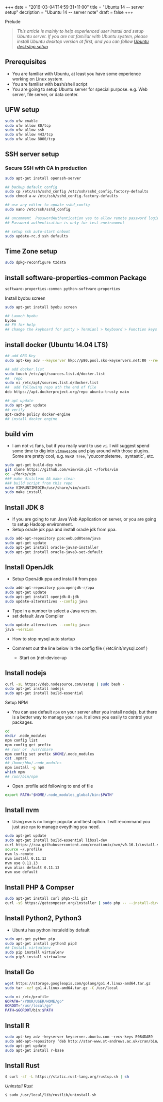 +++
date = "2016-03-04T14:59:31+11:00"
title = "Ubuntu 14 -- server setup"
decription = "Ubuntu 14 -- server  note"
draft = false
+++

Prelude

> *This article is mainly to help experienced user install and setup Ubuntu server. If you are not familiar with Ubuntu system, please install Ubuntu desktop version at first, and you can follow [Ubuntu deskstop setup](/os/ubuntu-desktop-14/)*

## Prerequisites

* You are familiar with Ubuntu, at least you have some experience working on Linux system. 
* You are familiar with bash/shell script
* You are going to setup Ubuntu server for special purpose. e.g. Web server, file server, or data center.  


## UFW setup

```bash
sudo ufw enable
sudo ufw allow 80/tcp
sudo ufw allow ssh
sudo ufw allow 443/tcp
sudo ufw allow 8000/tcp
```

## SSH server setup

### Secure SSH with CA in production

```bash
sudo apt-get install openssh-server 

## backup default config 
sudo cp /etc/ssh/sshd_config /etc/ssh/sshd_config.factory-defaults
sudo chmod a-w /etc/ssh/sshd_config.factory-defaults

## use any editor to update sshd_config 
sudo nano /etc/ssh/sshd_config

## uncomment  PasswordAuthentication yes to allow remote password login
## Password authentication is only for test environment

## setup ssh auto-start onboot
sudo update-rc.d ssh defaults
```


## Time Zone setup

```bash
sudo dpkg-reconfigure tzdata
```

## install software-properties-common Package

```bash
software-properties-common python-software-properties
```

Install byobu screen

```bash
sudo apt-get install byobu screen 

## Launch byobu
byobu
## F9 for help 
## change the keyboard for putty > Termianl > Keyboard > Function keys and keyboard > Xterm R6
```


## install docker (Ubuntu 14.04 LTS)

```bash
## add GBG Key
sudo apt-key adv --keyserver hkp://p80.pool.sks-keyservers.net:80 --recv-keys 58118E89F3A912897C070ADBF76221572C52609D

## add docker.list
sudo touch /etc/apt/sources.list.d/docker.list
##  repo 
sudo vi /etc/apt/sources.list.d/docker.list
##  add following repo ath the end of file 
deb https://apt.dockerproject.org/repo ubuntu-trusty main

## apt update 
sudo apt-get update
## verify 
apt-cache policy docker-engine
## install docker engine

```


## build vim

* I am not `vi` fans, but if you really want to use `vi`. I wiil suggest spend some time to dig into [`vimawesome`](http://vimawesome.com) and play around with those plugins. Some are pretty cool, e.g. `NERD Tree`, 'youcompleteme`, `syntastic`, etc. 

```bash
sudo apt-get build-dep vim
git clone https://github.com/vim/vim.git ~/forks/vim
cd ~/forks/vim
### make distclean && make clean
### build script from this repo
make VIMRUNTIMEDIR=/usr/share/vim/vim74
sudo make install
```

## Install JDK 8 

* If you are going to run Java Web Application on server, or you are going to setup Hadoop environment. 
* Setup oracle jdk ppa and install oracle jdk from ppa.

```bash
sudo add-apt-repository ppa:webupd8team/java
sudo apt-get update
sudo apt-get install oracle-java8-installer
sudo apt-get install oracle-java8-set-default     
```

## Install OpenJdk 

* Setup OpenJdk ppa and install it from ppa

```bash
sudo add-apt-repository ppa:openjdk-r/ppa
sudo apt-get update 
sudo apt-get install openjdk-8-jdk
sudo update-alternatives --config java
```
* Type in a number to select a Java version.
* set default Java Compiler 

```bash
sudo update-alternatives --config javac
java -version
```

* How to stop mysql auto startup 

* Comment out the line below in the config file ( /etc/init/mysql.conf )
   * Start on (net-device-up


## Install nodejs

```bash
curl -sL https://deb.nodesource.com/setup | sudo bash -
sudo apt-get install nodejs
sudo apt-get install build-essential
```

Setup NPM

* You can use default `npm` on your server after you install nodejs, but there is a better way to manage your `npm`. It allows you easily to control your packages.  

```bash
cd 
mkdir .node_modules
npm config list
npm config get prefix
## /usr or  /usr/share
npm config set prefix $HOME/.node_modules
cat .npmrc
## /home/hho/.node_modules
npm install -g npm
which npm
## /usr/bin/npm
```

* Open .profile add following to end of file

```bash
export PATH="$HOME/.node_modules_global/bin:$PATH"
```

## Install nvm

* Using `nvm` is no longer popular and best option. I will recommand you just use `npm` to manage eveything you need.

```bash
sudo apt-get update
sudo apt-get install build-essential libssl-dev
curl https://raw.githubusercontent.com/creationix/nvm/v0.16.1/install.sh | sh
source ~/.profile
nvm ls-remote
nvm install 0.11.13
nvm use 0.11.13
nvm alias default 0.11.13
nvm use default
```

## Install PHP & Compser 

```bash
sudo apt-get install curl php5-cli git
curl -sS https://getcomposer.org/installer | sudo php -- --install-dir=/usr/local/bin --filename=composer
```

## Install Python2, Python3

* Ubuntu has python instaleld by default

```bash
sudo apt-get python pip 
sudo apt-get install python3 pip3
## Install virtualenv 
sudo pip install virtualenv
sudo pip3 install virtualenv
```



## Install Go

```bash
wget https://storage.googleapis.com/golang/go1.4.linux-amd64.tar.gz
sudo tar -xzf go1.4.linux-amd64.tar.gz -C /usr/local

sudo vi /etc/profile
GOPATH="/YOUR/USER/HOME/go"
GOROOT="/usr/local/go"
PATH=$GOROOT/bin:$PATH
```

## Install R 

```bash
sudo apt-key adv –keyserver keyserver.ubuntu.com –recv-keys E084DAB9
sudo add-apt-repository ‘deb http://star-www.st-andrews.ac.uk/cran/bin/linux/ubuntu trusty/’
sudo apt-get update
sudo apt-get install r-base
```


## Install Rust

```bash
$ curl -sf -L https://static.rust-lang.org/rustup.sh | sh
```
*Uninstall Rust*
```bash
$ sudo /usr/local/lib/rustlib/uninstall.sh
```


